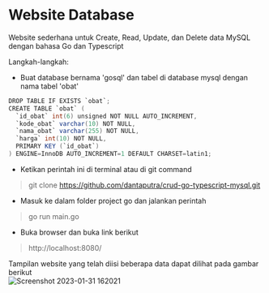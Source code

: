 # Website Database

Website sederhana untuk Create, Read, Update, dan Delete data MySQL dengan bahasa Go dan Typescript

Langkah-langkah:
- Buat database bernama 'gosql' dan tabel di database mysql dengan nama tabel 'obat'

```java
DROP TABLE IF EXISTS `obat`;
CREATE TABLE `obat` (
  `id_obat` int(6) unsigned NOT NULL AUTO_INCREMENT,
  `kode_obat` varchar(10) NOT NULL,
  `nama_obat` varchar(255) NOT NULL,
  `harga` int(10) NOT NULL,
  PRIMARY KEY (`id_obat`)
) ENGINE=InnoDB AUTO_INCREMENT=1 DEFAULT CHARSET=latin1;
```

- Ketikan perintah ini di terminal atau di git command
> git clone https://github.com/dantaputra/crud-go-typescript-mysql.git
- Masuk ke dalam folder project go dan jalankan perintah
> go run main.go
- Buka browser dan buka link berikut
> http://localhost:8080/

Tampilan website yang telah diisi beberapa data dapat dilihat pada gambar berikut\
![Screenshot 2023-01-31 162021](https://user-images.githubusercontent.com/58434914/215720942-13cc0d57-7356-4fcd-a949-9f8dda6f217d.jpg)
